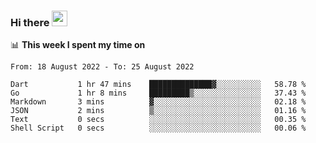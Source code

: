 ### Hi there <a href="https://www.gautamkrishnar.com/"><img src="https://media.giphy.com/media/hvRJCLFzcasrR4ia7z/giphy.gif" width="25px"></a>

📊 **This week I spent my time on**

<!--START_SECTION:waka-->

```text
From: 18 August 2022 - To: 25 August 2022

Dart           1 hr 47 mins    ██████████████▓░░░░░░░░░░   58.78 %
Go             1 hr 8 mins     █████████▒░░░░░░░░░░░░░░░   37.43 %
Markdown       3 mins          ▓░░░░░░░░░░░░░░░░░░░░░░░░   02.18 %
JSON           2 mins          ▒░░░░░░░░░░░░░░░░░░░░░░░░   01.16 %
Text           0 secs          ░░░░░░░░░░░░░░░░░░░░░░░░░   00.35 %
Shell Script   0 secs          ░░░░░░░░░░░░░░░░░░░░░░░░░   00.06 %
```

<!--END_SECTION:waka-->
